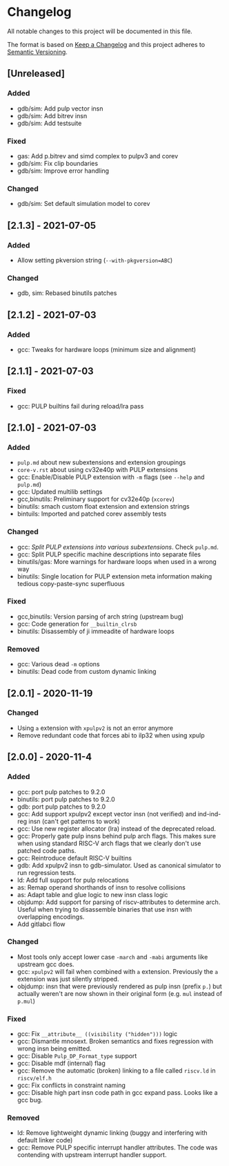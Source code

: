# Changelog
All notable changes to this project will be documented in this file.

The format is based on [Keep a Changelog](http://keepachangelog.com/en/1.0.0/)
and this project adheres to [Semantic Versioning](http://semver.org/spec/v2.0.0.html).


## [Unreleased]

### Added
- gdb/sim: Add pulp vector insn
- gdb/sim: Add bitrev insn
- gdb/sim: Add testsuite

### Fixed
- gas: Add p.bitrev and simd complex to pulpv3 and corev
- gdb/sim: Fix clip boundaries
- gdb/sim: Improve error handling

### Changed
- gdb/sim: Set default simulation model to corev

## [2.1.3] - 2021-07-05

### Added
- Allow setting pkversion string (`--with-pkgversion=ABC`)

### Changed
- gdb, sim: Rebased binutils patches

## [2.1.2] - 2021-07-03

### Added
- gcc: Tweaks for hardware loops (minimum size and alignment)

## [2.1.1] - 2021-07-03

### Fixed
- gcc: PULP builtins fail during reload/lra pass

## [2.1.0] - 2021-07-03

### Added
- `pulp.md` about new subextensions and extension groupings
- `core-v.rst` about using cv32e40p with PULP extensions
- gcc: Enable/Disable PULP extension with `-m` flags (see `--help` and `pulp.md`)
- gcc: Updated multilib settings
- gcc,binutils: Preliminary support for cv32e40p (`xcorev`)
- binutils: smach custom float extension and extension strings
- bintuils: Imported and patched corev assembly tests

### Changed
- gcc: *Split PULP extensions into various subextensions*. Check `pulp.md`.
- gcc: Split PULP specific machine descriptions into separate files
- binutils/gas: More warnings for hardware loops when used in a wrong way
- binutils: Single location for PULP extension meta information making tedious
  copy-paste-sync superfluous

### Fixed
- gcc,binutils: Version parsing of arch string (upstream bug)
- gcc: Code generation for `__builtin_clrsb`
- binutils: Disassembly of ji immeadite of hardware loops

### Removed
- gcc: Various dead `-m` options
- binutils: Dead code from custom dynamic linking

## [2.0.1] - 2020-11-19

### Changed
- Using `a` extension with `xpulpv2` is not an error anymore
- Remove redundant code that forces abi to ilp32 when using xpulp

## [2.0.0] - 2020-11-4

### Added
- gcc: port pulp patches to 9.2.0
- binutils: port pulp patches to 9.2.0
- gdb: port pulp patches to 9.2.0
- gcc: Add support xpulpv2 except vector insn (not verified) and ind-ind-reg
  insn (can't get patterns to work)
- gcc: Use new register allocator (lra) instead of the deprecated reload.
- gcc: Properly gate pulp insns behind pulp arch flags. This makes sure when
  using standard RISC-V arch flags that we clearly don't use patched code paths.
- gcc: Reintroduce default RISC-V builtins
- gdb: Add xpulpv2 insn to gdb-simulator. Used as canonical simulator to run regression tests.
- ld: Add full support for pulp relocations
- as: Remap operand shorthands of insn to resolve collisions
- as: Adapt table and glue logic to new insn class logic
- objdump: Add support for parsing of riscv-attributes to determine arch. Useful
  when trying to disassemble binaries that use insn with overlapping encodings.
- Add gitlabci flow

### Changed
- Most tools only accept lower case `-march` and `-mabi` arguments like upstream
  gcc does.
- gcc: `xpulpv2` will fail when combined with `a` extension. Previously the `a`
  extension was just silently stripped.
- objdump: insn that were previously rendered as pulp insn (prefix `p.`) but
  actually weren't are now shown in their original form (e.g. `mul` instead of
  `p.mul`)

### Fixed
- gcc: Fix `__attribute__ ((visibility ("hidden")))` logic
- gcc: Dismantle mnosext. Broken semantics and fixes regression with wrong insn
  being emitted.
- gcc: Disable `Pulp_DP_Format_type` support
- gcc: Disable mdf (internal) flag
- gcc: Remove the automatic (broken) linking to a file called `riscv.ld` in `riscv/elf.h`
- gcc: Fix conflicts in constraint naming
- gcc: Disable high part insn code path in gcc expand pass. Looks like a gcc
  bug.

### Removed
- ld: Remove lightweight dynamic linking (buggy and interfering with default
  linker code)
- gcc: Remove PULP specific interrupt handler attributes. The code was contending
  with upstream interrupt handler support.

